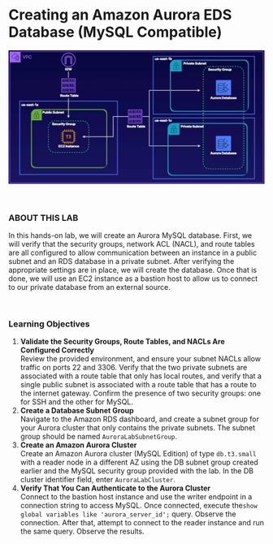 # Creating an Amazon Aurora EDS Database (MySQL Compatible)

![](../img/5.1.LabDiagram.png)

<br>

### ABOUT THIS LAB
In this hands-on lab, we will create an Aurora MySQL database. First, we will verify that the security groups, network ACL (NACL), and route tables are all configured to allow communication between an instance in a public subnet and an RDS database in a private subnet. After verifying the appropriate settings are in place, we will create the database. Once that is done, we will use an EC2 instance as a bastion host to allow us to connect to our private database from an external source.

<br>

### Learning Objectives 
1. **Validate the Security Groups, Route Tables, and NACLs Are Configured Correctly**<br>Review the provided environment, and ensure your subnet NACLs allow traffic on ports 22 and 3306. Verify that the two private subnets are associated with a route table that only has local routes, and verify that a single public subnet is associated with a route table that has a route to the internet gateway. Confirm the presence of two security groups: one for SSH and the other for MySQL.
2. **Create a Database Subnet Group**<br>Navigate to the Amazon RDS dashboard, and create a subnet group for your Aurora cluster that only contains the private subnets. The subnet group should be named `AuroraLabSubnetGroup`.
3. **Create an Amazon Aurora Cluster**<br>Create an Amazon Aurora cluster (MySQL Edition) of type `db.t3.small` with a reader node in a different AZ using the DB subnet group created earlier and the MySQL security group provided with the lab. In the DB cluster identifier field, enter `AuroraLabCluster`.
4. **Verify That You Can Authenticate to the Aurora Cluster**<br>Connect to the bastion host instance and use the writer endpoint in a connection string to access MySQL. Once connected, execute the`show global variables like 'aurora_server_id';` query. Observe the connection. After that, attempt to connect to the reader instance and run the same query. Observe the results.

<br>

